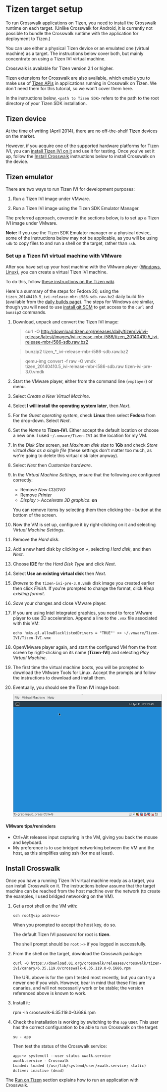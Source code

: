 # Tizen target setup

To run Crosswalk applications on Tizen, you need to install the Crosswalk runtime on each target. (Unlike Crosswalk for Android, it is currently not possible to bundle the Crosswalk runtime with the application for deployment to Tizen.)

You can use either a physical Tizen device or an emulated one (virtual machine) as a target. The instructions below cover both, but mainly concentrate on using a Tizen IVI virtual machine.

Crosswalk is available for Tizen version 2.1 or higher.

Tizen extensions for Crosswalk are also available, which enable you to make use of [Tizen APIs](https://developer.tizen.org/documentation/dev-guide/2.2.1?redirect=https%3A//developer.tizen.org/dev-guide/2.2.1/org.tizen.web.appprogramming/html/api_reference/api_reference.htm) in applications running in Crosswalk on Tizen. We don't need them for this tutorial, so we won't cover them here.

In the instructions below, `<path to Tizen SDK>` refers to the path to the root directory of your Tizen SDK installation.

## Tizen device

At the time of writing (April 2014), there are no off-the-shelf Tizen devices on the market.

However, if you acquire one of the supported hardware platforms for Tizen IVI, you can [install Tizen IVI on it](https://wiki.tizen.org/wiki/IVI/IVI_Platforms) and use it for testing. Once you've set it up, follow the [Install Crosswalk](#Install-Crosswalk) instructions below to install Crosswalk on the device.

## Tizen emulator

There are two ways to run Tizen IVI for development purposes:

1.  Run a Tizen IVI image under VMware.

2.  Run a Tizen IVI image using the Tizen SDK Emulator Manager.

The preferred approach, covered in the sections below, is to set up a Tizen IVI image under VMware.

**Note:** If you use the Tizen SDK Emulator manager or a physical device, some of the instructions below may not be applicable, as you will be using `sdb` to copy files to and run a shell on the target, rather than `ssh`.

### Set up a Tizen IVI virtual machine with VMware

After you have set up your host machine with the VMware player ([Windows](#documentation/getting_started/Windows_host_setup/Installation-for-Crosswalk-Tizen), [Linux](#documentation/getting_started/Linux_host_setup/Installation-for-Crosswalk-Tizen)), you can create a virtual Tizen IVI machine.

To do this, follow [these instructions on the Tizen wiki](https://wiki.tizen.org/wiki/IVI/IVI_3.0_VMware).

Here's a summary of the steps for Fedora 20, using the `tizen_20140410.5_ivi-release-mbr-i586-sdb.raw.bz2` daily build file (available from the [daily builds page](http://download.tizen.org/releases/daily/tizen/ivi/ivi-release/latest/images/ivi-release-mbr-i586/)). The steps for Windows are similar, though you will need to use [install git SCM](#documentation/getting_started/Windows_host_setup) to get access to the `curl` and `bunzip2` commands.

1.  Download, unpack and convert the Tizen IVI image:

    > curl -O http://download.tizen.org/releases/daily/tizen/ivi/ivi-release/latest/images/ivi-release-mbr-i586/tizen_20140410.5_ivi-release-mbr-i586-sdb.raw.bz2

    > bunzip2 tizen_*_ivi-release-mbr-i586-sdb.raw.bz2

    > qemu-img convert -f raw -O vmdk \
        tizen_20140410.5_ivi-release-mbr-i586-sdb.raw tizen-ivi-pre-3.0.vmdk

2.  Start the VMware player, either from the command line (`vmplayer`) or menu.

3.  Select *Create a New Virtual Machine*.

4.  Select **I will install the operating system later**, then *Next*.

5.  For the *Guest operating system*, check **Linux** then select **Fedora** from the drop-down. Select *Next*.

6.  Set the *Name* to **Tizen-IVI**. Either accept the default location or choose a new one. I used `~/.vmware/Tizen-IVI` as the location for my VM.

7.  In the *Disk Size* screen, set *Maximum disk size* to **1Gb** and check *Store virtual disk as a single file* (these settings don't matter too much, as we're going to delete this virtual disk later anyway).

8.  Select *Next* then *Customize hardware*.

9.  In the *Virtual Machine Settings*, ensure that the following are configured correctly:

    *   Remove *New CD/DVD*
    *   Remove *Printer*
    *   *Display* > *Accelerate 3D graphics*: **on**

    You can remove items by selecting them then clicking the *-* button at the bottom of the screen.

10. Now the VM is set up, configure it by right-clicking on it and selecting *Virtual Machine Settings*.

11. Remove the *Hard disk*.

12. Add a new hard disk by clicking on *+*, selecting *Hard disk*, and then *Next*.

13. Choose **IDE** for the *Hard Disk Type* and click *Next*.

14. Select **Use an existing virtual disk** then *Next*.

15. *Browse* to the `tizen-ivi-pre-3.0.vmdk` disk image you created earlier then click *Finish*. If you're prompted to change the format, click *Keep existing format*.

16. *Save* your changes and close VMware player.

17. If you are using Intel integrated graphics, you need to force VMware player to use 3D acceleration. Append a line to the `.vmx` file associated with this VM:

        echo 'mks.gl.allowBlacklistedDrivers = "TRUE"' >> ~/.vmware/Tizen-IVI/Tizen-IVI.vmx

18. OpenVMware player again, and start the configured VM from the front screen by right-clicking on its name (**Tizen-IVI**) and selecting *Play Virtual Machine*.

19. The first time the virtual machine boots, you will be prompted to download the VMware Tools for Linux. Accept the prompts and follow the instructions to download and install them.

20. Eventually, you should see the Tizen IVI image boot:

    <img src="assets/tizen-ivi-vmware.png">

#### VMware tips/reminders

*   Ctrl+Alt releases input capturing in the VM, giving you back the mouse and keyboard.
*   My preference is to use bridged networking between the VM and the host, as this simplifies using ssh (for me at least).

## Install Crosswalk

Once you have a running Tizen IVI virtual machine ready as a target, you can install Crosswalk on it. The instructions below assume that the target machine can be reached from the host machine over the network (to create the examples, I used bridged networking on the VM).

1.  Get a root shell on the VM with:

        ssh root@<ip address>

    When you prompted to accept the host key, do so.

    The default Tizen IVI password for root is **tizen**.

    The shell prompt should be `root:~>` if you logged in successfully.

2.  From the shell on the target, download the Crosswalk package:

        curl -O https://download.01.org/crosswalk/releases/crosswalk/tizen-ivi/canary/6.35.119.0/crosswalk-6.35.119.0-0.i686.rpm

    The URL above is for the rpm I tested most recently, but you can try a newer one if you wish. However, bear in mind that these files are canaries, and will not necessarily work or be stable; the version referenced above is known to work.

3.    Install it:

        rpm -ih crosswalk-6.35.119.0-0.i686.rpm

4.  Check the installation is working by switching to the `app` user. This user has the correct configuration to be able to run Crosswalk on the target:

        su - app

    Then test the status of the Crosswalk service:

        app:~> systemctl --user status xwalk.service
        xwalk.service - Crosswalk
        Loaded: loaded (/usr/lib/systemd/user/xwalk.service; static)
        Active: inactive (dead)

The [Run on Tizen](#documentation/getting_started/run_on_tizen) section explains how to run an application with Crosswalk.
